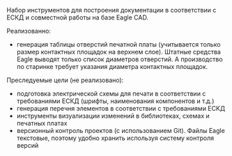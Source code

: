 Набор инструментов для построения документации в соответствии с ЕСКД и совместной работы на базе Eagle CAD.


Реализованно:
- генерация таблицы отверстий печатной платы (учитывается только размер контактных площадок на верхнем слое). Штатные средства Eagle выводят только список диаметров отверстий. А производство по старинке требует указания диаметра контактных площадок.


Преследуемые цели (не реализовано):
- подготовка электрической схемы для печати в соответствии с требованиями ЕСКД (шрифты, наименования компонентов и т.д.)
- генерация перечня элементов в соответствии с требованиями ЕСКД
- инструменты визуализации изменений в библиотеках, схемах и печатных платах
- версионный контроль проектов (с использованием Git). Файлы Eagle текстовые, поэтому удобно хранить используя систему контроля версий
